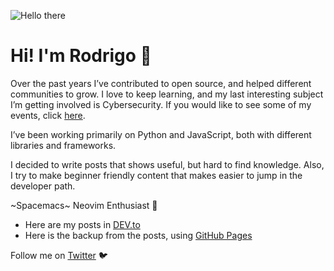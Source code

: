 ![Hello there](https://media.giphy.com/media/3ornk57KwDXf81rjWM/giphy.gif)

# Hi! I'm Rodrigo :wave:

Over the past years I’ve contributed to open source, and helped different communities to grow. I love to keep learning, and my last interesting subject I’m getting involved is Cybersecurity. If you would like to see some of my events, click [here](https://githubcampus.expert/roeeyn/).

I’ve been working primarily on Python and JavaScript, both with different libraries and frameworks.

I decided to write posts that shows useful, but hard to find knowledge. Also, I try to make beginner friendly content that makes easier to jump in the developer path.

~Spacemacs~ Neovim Enthusiast 💜

- Here are my posts in [DEV.to](https://dev.to/roeeyn)
- Here is the backup from the posts, using [GitHub Pages](https://roeeyn.github.io/roeeyn_blog/)

Follow me on [Twitter](https://twitter.com/roeeyn) 🐦

